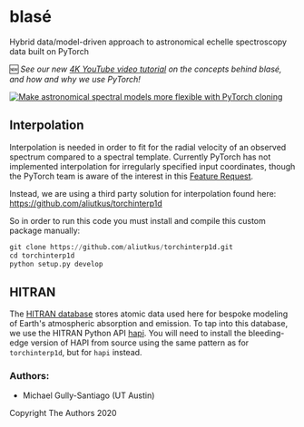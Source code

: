# blasé

Hybrid data/model-driven approach to astronomical echelle spectroscopy data built on PyTorch

:new: *See our new [4K YouTube video tutorial](https://www.youtube.com/watch?v=gSIeg2drSTw) on the concepts behind blasé, and how and why we use PyTorch!*

[![Make astronomical spectral models more flexible with PyTorch cloning](https://img.youtube.com/vi/gSIeg2drSTw/0.jpg)](https://www.youtube.com/watch?v=gSIeg2drSTw)



## Interpolation

Interpolation is needed in order to fit for the radial velocity of an observed spectrum compared to a spectral template. Currently PyTorch has not implemented interpolation for irregularly specified input coordinates, though the PyTorch team is aware of the interest in this [Feature Request](https://github.com/pytorch/pytorch/issues/1552).

Instead, we are using a third party solution for interpolation found here:  
https://github.com/aliutkus/torchinterp1d

So in order to run this code you must install and compile this custom package manually:

```python
git clone https://github.com/aliutkus/torchinterp1d.git
cd torchinterp1d
python setup.py develop
```

## HITRAN

The [HITRAN database](https://hitran.org/) stores atomic data used here for bespoke modeling of Earth's atmospheric absorption and emission.  To tap into this database, we use the HITRAN Python API [hapi](https://hitran.org/hapi/).  You will need to install the bleeding-edge version of HAPI from source using the same pattern as for `torchinterp1d`, but for `hapi` instead.





### Authors:

- Michael Gully-Santiago (UT Austin)

Copyright The Authors 2020
